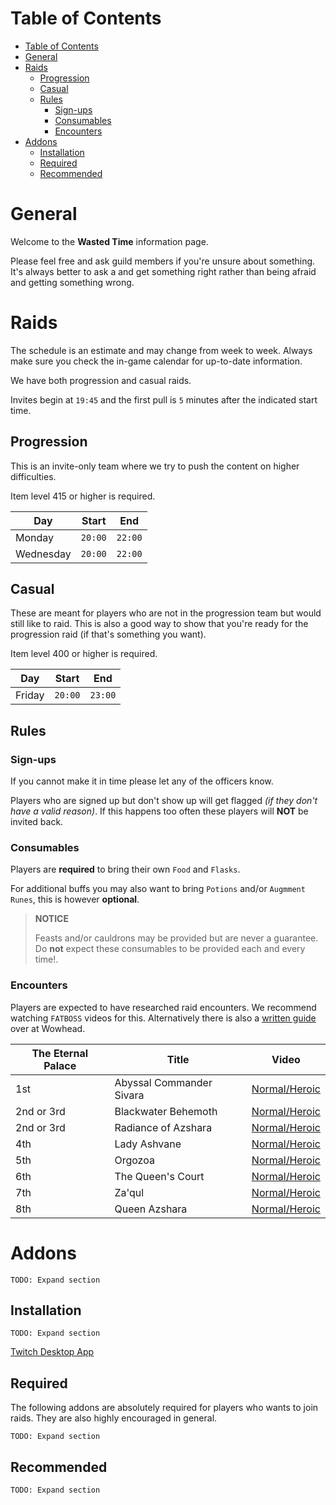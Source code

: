 # Table of Contents

- [Table of Contents](#table-of-contents)
- [General](#general)
- [Raids](#raids)
  - [Progression](#progression)
  - [Casual](#casual)
  - [Rules](#rules)
    - [Sign-ups](#sign-ups)
    - [Consumables](#consumables)
    - [Encounters](#encounters)
- [Addons](#addons)
  - [Installation](#installation)
  - [Required](#required)
  - [Recommended](#recommended)

# General

Welcome to the **Wasted Time** information page.

Please feel free and ask guild members if you're unsure about something. It's always better to ask a and get something right rather than being afraid and getting something wrong.

# Raids

The schedule is an estimate and may change from week to week. Always make sure you check the in-game calendar for up-to-date information.

We have both progression and casual raids.

Invites begin at `19:45` and the first pull is `5` minutes after the indicated start time.

## Progression

This is an invite-only team where we try to push the content on higher difficulties.

Item level 415 or higher is required.

| Day       | Start   | End     |
| --------- | ------- | ------- |
| Monday    | `20:00` | `22:00` |
| Wednesday | `20:00` | `22:00` |

## Casual

These are meant for players who are not in the progression team but would still like to raid. This is also a good way to show that you're ready for the progression raid (if that's something you want).

Item level 400 or higher is required.

| Day       | Start   | End     |
| --------- | ------- | ------- |
| Friday    | `20:00` | `23:00` |

## Rules

### Sign-ups

If you cannot make it in time please let any of the officers know.

Players who are signed up but don't show up will get flagged _(if they don't have a valid reason)_. If this happens too often these players will **NOT** be invited back.

### Consumables

Players are **required** to bring their own `Food` and `Flasks`.

For additional buffs you may also want to bring `Potions` and/or `Augmment Runes`, this is however **optional**.

> **NOTICE**
> 
> Feasts and/or cauldrons may be provided but are never a guarantee. Do **not** expect these consumables to be provided each and every time!.

### Encounters

Players are expected to have researched raid encounters. We recommend watching `FATBOSS` videos for this. Alternatively there is also a [written guide](https://www.wowhead.com/guides/azsharas-eternal-palace-raid-overview) over at Wowhead.


The Eternal Palace | Title | Video
---------|----------|---------
1st | Abyssal Commander Sivara | [Normal/Heroic](https://www.youtube.com/watch?v=UDl2PcD3Flo)
2nd or 3rd | Blackwater Behemoth | [Normal/Heroic](https://www.youtube.com/watch?v=xDgSEBRvQJE)
2nd or 3rd | Radiance of Azshara | [Normal/Heroic](https://www.youtube.com/watch?v=tAsq_PmgkGw)
4th | Lady Ashvane | [Normal/Heroic](https://www.youtube.com/watch?v=jcrwAfKAh0w)
5th | Orgozoa | [Normal/Heroic](https://www.youtube.com/watch?v=Oz9cHHmJacc)
6th | The Queen's Court | [Normal/Heroic](https://www.youtube.com/watch?v=rYqK4t85GVY)
7th | Za'qul | [Normal/Heroic](https://www.youtube.com/watch?v=-9_OO3EioMo)
8th | Queen Azshara | [Normal/Heroic]([url](https://www.youtube.com/watch?v=opR05w0huLc))

# Addons

`TODO: Expand section`

## Installation

`TODO: Expand section`

[Twitch Desktop App](https://app.twitch.tv/download)

## Required

The following addons are absolutely required for players who wants to join raids. They are also highly encouraged in general.

`TODO: Expand section`

## Recommended

`TODO: Expand section`
